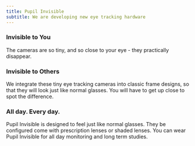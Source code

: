 ```yaml
---
title: Pupil Invisible
subtitle: We are developing new eye tracking hardware
---
```


### Invisible to You 
The cameras are so tiny, and so close to your eye - they practically disappear.

### Invisible to Others
We integrate these tiny eye tracking cameras into classic frame designs, so that they will look just like normal glasses. You will have to get up close to spot the difference.  

### All day. Every day.
Pupil Invisible is designed to feel just like normal glasses. They be configured come with prescription lenses or shaded lenses. You can wear Pupil Invisible for all day monitoring and long term studies.
